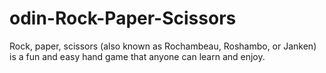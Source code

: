 # odin-Rock-Paper-Scissors
Rock, paper, scissors (also known as Rochambeau, Roshambo, or Janken) is a fun and easy hand game that anyone can learn and enjoy. 
